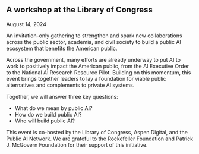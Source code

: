 ## A workshop at the Library of Congress
August 14, 2024

An invitation-only gathering to strengthen and spark new collaborations across the public sector, academia, and civil society to build a public AI ecosystem that benefits the American public.
 
Across the government, many efforts are already underway to put AI to work to positively impact the American public, from the AI Executive Order to the National AI Research Resource Pilot. Building on this momentum, this event brings together leaders to lay a foundation for viable public alternatives and complements to private AI systems.

Together, we will answer three key questions: 
- What do we mean by public AI?
- How do we build public AI?
- Who will build public AI?

This event is co-hosted by the Library of Congress, Aspen Digital, and the Public AI Network. We are grateful to the Rockefeller Foundation and Patrick J. McGovern Foundation for their support of this initiative.
